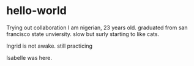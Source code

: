 # hello-world
Trying out collaboration
I am nigerian, 23 years old. graduated from san francisco state unviersity.
slow but surly starting to like cats.

Ingrid is not awake.
still practicing

Isabelle was here.